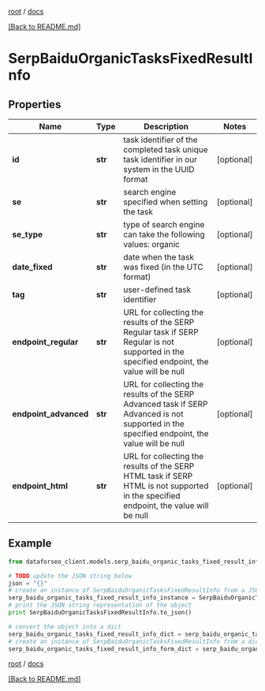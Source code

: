 [root](./../ "root") / [docs](./ "docs")

[[Back to README.md]](./../README.md "[Back to README.md]")

# SerpBaiduOrganicTasksFixedResultInfo

## Properties

Name | Type | Description | Notes
------------ | ------------- | ------------- | -------------
**id** | **str** | task identifier of the completed task unique task identifier in our system in the UUID format | [optional]
**se** | **str** | search engine specified when setting the task | [optional]
**se_type** | **str** | type of search engine can take the following values: organic | [optional]
**date_fixed** | **str** | date when the task was fixed (in the UTC format) | [optional]
**tag** | **str** | user-defined task identifier | [optional]
**endpoint_regular** | **str** | URL for collecting the results of the SERP Regular task if SERP Regular is not supported in the specified endpoint, the value will be null | [optional]
**endpoint_advanced** | **str** | URL for collecting the results of the SERP Advanced task if SERP Advanced is not supported in the specified endpoint, the value will be null | [optional]
**endpoint_html** | **str** | URL for collecting the results of the SERP HTML task if SERP HTML is not supported in the specified endpoint, the value will be null | [optional]

## Example

```python
from dataforseo_client.models.serp_baidu_organic_tasks_fixed_result_info import SerpBaiduOrganicTasksFixedResultInfo

# TODO update the JSON string below
json = "{}"
# create an instance of SerpBaiduOrganicTasksFixedResultInfo from a JSON string
serp_baidu_organic_tasks_fixed_result_info_instance = SerpBaiduOrganicTasksFixedResultInfo.from_json(json)
# print the JSON string representation of the object
print SerpBaiduOrganicTasksFixedResultInfo.to_json()

# convert the object into a dict
serp_baidu_organic_tasks_fixed_result_info_dict = serp_baidu_organic_tasks_fixed_result_info_instance.to_dict()
# create an instance of SerpBaiduOrganicTasksFixedResultInfo from a dict
serp_baidu_organic_tasks_fixed_result_info_form_dict = serp_baidu_organic_tasks_fixed_result_info.from_dict(serp_baidu_organic_tasks_fixed_result_info_dict)
```

  

[root](./../ "root") / [docs](./ "docs")

[[Back to README.md]](./../README.md "[Back to README.md]")